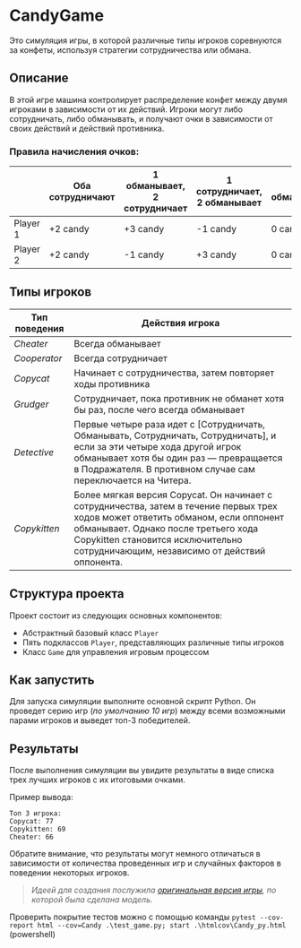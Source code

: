 # CandyGame

Это симуляция игры, в которой различные типы игроков соревнуются за конфеты, используя стратегии сотрудничества или обмана.

## Описание

В этой игре машина контролирует распределение конфет между двумя игроками в зависимости от их действий. Игроки могут либо сотрудничать, либо обманывать, и получают очки в зависимости от своих действий и действий противника.

### Правила начисления очков:

|  | Оба сотрудничают | 1 обманывает, 2 сотрудничает | 1 сотрудничает, 2 обманывает | Оба обманывают |
|-------|----------|----------|----------|---------|
| Player 1 | +2 candy | +3 candy | -1 candy | 0 candy |
| Player 2 | +2 candy | -1 candy | +3 candy | 0 candy |

## Типы игроков

| Тип поведения | Действия игрока     |
|---------------|---------------------|
| _Cheater_       | Всегда обманывает   |
| _Cooperator_    | Всегда сотрудничает |
| _Copycat_       | Начинает с сотрудничества, затем повторяет ходы противника |
| _Grudger_       | Сотрудничает, пока противник не обманет хотя бы раз, после чего всегда обманывает |
| _Detective_     | Первые четыре раза идет с [Сотрудничать, Обманывать, Сотрудничать, Сотрудничать], и если за эти четыре хода другой игрок обманывает хотя бы один раз — превращается в Подражателя. В противном случае сам переключается на Читера. |
| _Copykitten_    | Более мягкая версия Copycat. Он начинает с сотрудничества, затем в течение первых трех ходов может ответить обманом, если оппонент обманывает. Однако после третьего хода Copykitten становится исключительно сотрудничающим, независимо от действий оппонента. |



## Структура проекта

Проект состоит из следующих основных компонентов:

- Абстрактный базовый класс `Player`
- Пять подклассов `Player`, представляющих различные типы игроков
- Класс `Game` для управления игровым процессом

## Как запустить

Для запуска симуляции выполните основной скрипт Python. Он проведет серию игр (_по умолчанию 10 игр_) между всеми возможными парами игроков и выведет топ-3 победителей.

## Результаты

После выполнения симуляции вы увидите результаты в виде списка трех лучших игроков с их итоговыми очками.

Пример вывода:
```
Топ 3 игрока:
Copycat: 77
Copykitten: 69
Cheater: 66
```

Обратите внимание, что результаты могут немного отличаться в зависимости от количества проведенных игр и случайных факторов в поведении некоторых игроков.

> _Идеей для создания послужила [оригинальная версия игры](https://ncase.me/trust/), по которой была сделана модель._

Проверить покрытие тестов можно с помощью команды `pytest --cov-report html --cov=Candy .\test_game.py; start .\htmlcov\Candy_py.html` (powershell)
